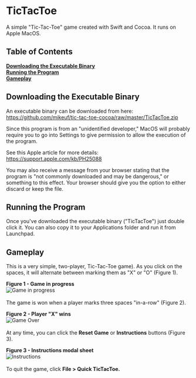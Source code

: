 # TicTacToe
A simple "Tic-Tac-Toe" game created with Swift and Cocoa. It runs on Apple MacOS.<br />

## Table of Contents
**[Downloading the Executable Binary](#downloading-the-executable-binary)**  
**[Running the Program](#running-the-program)**  
**[Gameplay](#gameplay)**<br /> 

## Downloading the Executable Binary
An executable binary can be downloaded from here:<br />
https://github.com/mikeuf/tic-tac-toe-cocoa/raw/master/TicTacToe.zip<br />

Since this program is from an "unidentified developer," MacOS will probably require you to go into Settings to give permission to allow the execution of the program.<br />

See this Apple article for more details:<br />
https://support.apple.com/kb/PH25088<br />

You may also receive a message from your browser stating that the program is "not commonly downloaded and may be dangerous," or something to this effect. Your browser should give you the option to either discard or keep the file.<br />

## Running the Program
Once you've downloaded the executable binary ("TicTacToe") just double click it. You can also copy it to your Applications folder and run it from Launchpad.<br />

## Gameplay
This is a very simple, two-player, Tic-Tac-Toe game). As you click on the spaces, it will alternate between marking them as "X" or "O" (Figure 1).<br />

**Figure 1 - Game in progress**<br />
![Game in progress](https://github.com/mikeuf/tic-tac-toe-cocoa/blob/master/readme-images/1-game-in-progress.png "Game in progress")
<br />
<br />
The game is won when a player marks three spaces "in-a-row" (Figure 2). 

**Figure 2 - Player "X" wins**<br />
![Game Over](https://github.com/mikeuf/tic-tac-toe-cocoa/blob/master/readme-images/2-game-won.png "Game over")
<br />
<br />
At any time, you can click the **Reset Game** or **Instructions** buttons (Figure 3).

**Figure 3 - Instructions modal sheet**<br />
![Instructions](https://github.com/mikeuf/tic-tac-toe-cocoa/blob/master/readme-images/3-instructions.png "Instructions")
<br />
<br />
To quit the game, click **File > Quick TicTacToe.**<br />



